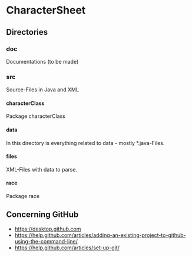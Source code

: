 # CharacterSheet

## Directories 
### doc
Documentations (to be made)
### src
Source-Files in Java and XML 
#### characterClass
Package characterClass 
#### data 
In this directory is everything related to data - mostly *.java-Files. 
#### files
XML-Files with data to parse. 
#### race
Package race

## Concerning GitHub
* https://desktop.github.com
* https://help.github.com/articles/adding-an-existing-project-to-github-using-the-command-line/
* https://help.github.com/articles/set-up-git/
